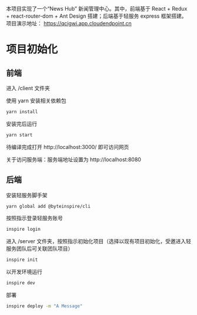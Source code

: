 本项目实现了一个“News Hub” 新闻管理中心。其中，前端基于 React + Redux + react-router-dom + Ant Design 搭建；后端基于轻服务 express 框架搭建。项目演示地址： 
https://qcigwi.app.cloudendpoint.cn

# 项目初始化

## 前端

进入 /client 文件夹

使用 yarn 安装相关依赖包
```bash
yarn install
```

安装完后运行
```bash
yarn start
```

待编译完成打开 http://localhost:3000/ 即可访问网页

关于访问服务端：服务端地址设置为 http://localhost:8080

## 后端

<!-- 安装 json-server
```bash
npm i -g json-server
```

进入 /server 文件夹执行下列代码即可启动服务器，访问地址 http://localhost:8080/
```bash
json-server --watch db.json --port 8080
``` -->

安装轻服务脚手架
```bash
yarn global add @byteinspire/cli
```

按照指示登录轻服务账号
```bash
inspire login
```

进入 /server 文件夹，按照指示初始化项目（选择以现有项目初始化，受邀进入轻服务团队后可关联团队项目）
```bash
inspire init
```

以开发环境运行
```bash
inspire dev
```

部署
```bash
inspire deploy -m "A Message"
```